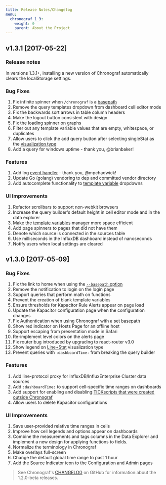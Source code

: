```yaml
---
title: Release Notes/Changelog
menu:
  chronograf_1_3:
    weight: 0
    parent: About the Project
---
```


## v1.3.1 [2017-05-22]

### Release notes

In versions 1.3.1+, installing a new version of Chronograf automatically clears the localStorage settings.

### Bug Fixes
  1. Fix infinite spinner when `/chronograf` is a [basepath](/chronograf/v1.3/administration/configuration/#p-basepath)
  1. Remove the query templates dropdown from dashboard cell editor mode
  1. Fix the backwards sort arrows in table column headers
  1. Make the logout button consistent with design
  1. Fix the loading spinner on graphs
  1. Filter out any template variable values that are empty, whitespace, or duplicates
  1. Allow users to click the add query button after selecting singleStat as the [visualization type](/chronograf/v1.3/troubleshooting/frequently-asked-questions/#what-visualization-types-does-chronograf-support)
  1. Add a query for windows uptime - thank you, @brianbaker!

### Features
  1. Add log [event handler](/chronograf/v1.3/troubleshooting/frequently-asked-questions/#what-kapacitor-event-handlers-are-supported-in-chronograf) - thank you, @mpchadwick!
  1. Update Go (golang) vendoring to dep and committed vendor directory
  1. Add autocomplete functionality to [template variable](/chronograf/v1.3/guides/dashboard-template-variables/) dropdowns

### UI Improvements
  1. Refactor scrollbars to support non-webkit browsers
  1. Increase the query builder's default height in cell editor mode and in the data explorer
  1. Make the [template variables](/chronograf/v1.3/guides/dashboard-template-variables/) manager more space efficient
  1. Add page spinners to pages that did not have them
  1. Denote which source is connected in the sources table
  1. Use milliseconds in the InfluxDB dashboard instead of nanoseconds
  1. Notify users when local settings are cleared

## v1.3.0 [2017-05-09]

### Bug Fixes
  1. Fix the link to home when using the [`--basepath` option](/chronograf/v1.3/administration/configuration/#p-basepath)
  1. Remove the notification to login on the login page
  1. Support queries that perform math on functions
  1. Prevent the creation of blank template variables
  1. Ensure thresholds for Kapacitor Rule Alerts appear on page load
  1. Update the Kapacitor configuration page when the configuration changes
  1. Fix Authentication when using Chronograf with a set [basepath](/chronograf/v1.3/administration/configuration/#p-basepath)
  1. Show red indicator on Hosts Page for an offline host
  1. Support escaping from presentation mode in Safari
  1. Re-implement level colors on the alerts page
  1. Fix router bug introduced by upgrading to react-router v3.0
  1. Show legend on [Line+Stat](/chronograf/v1.3/troubleshooting/frequently-asked-questions/#line-stat) visualization type
  1. Prevent queries with `:dashboardTime:` from breaking the query builder

### Features
  1. Add line-protocol proxy for InfluxDB/InfluxEnterprise Cluster data sources
  1. Add `:dashboardTime:` to support cell-specific time ranges on dashboards
  1. Add support for enabling and disabling [TICKscripts that were created outside Chronograf](/chronograf/v1.3/guides/advanced-kapacitor/#tickscript-management)
  1. Allow users to delete Kapacitor configurations

### UI Improvements
  1. Save user-provided relative time ranges in cells
  1. Improve how cell legends and options appear on dashboards 
  1. Combine the measurements and tags columns in the Data Explorer and implement a new design for applying functions to fields.
  1. Normalize the terminology in Chronograf
  1. Make overlays full-screen
  1. Change the default global time range to past 1 hour
  1. Add the Source Indicator icon to the Configuration and Admin pages
  
> See Chronograf's [CHANGELOG](https://github.com/influxdata/chronograf/blob/master/CHANGELOG.md) on GitHub for information about the 1.2.0-beta releases.